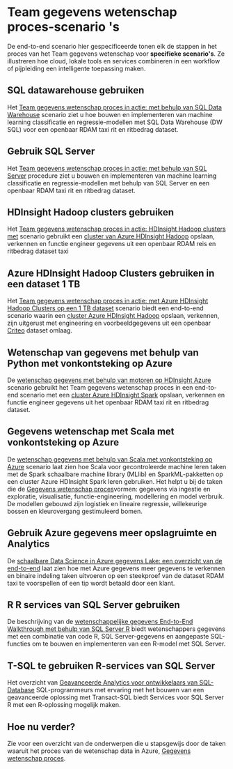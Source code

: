 <properties 
    pageTitle="Team gegevens wetenschap proces scenario's | Microsoft Azure" 
    description="Walkthoughs hoe cloud en lokale tools en services combineren in een workflow of pijpleiding een intelligente toepassing maken." 
    services="machine-learning" 
    documentationCenter="" 
    authors="bradsev"
    manager="jhubbard" 
    editor="cgronlun" />

<tags 
    ms.service="machine-learning" 
    ms.workload="data-services" 
    ms.tgt_pltfrm="na" 
    ms.devlang="na" 
    ms.topic="article" 
    ms.date="10/07/2016" 
    ms.author="bradsev" /> 


# <a name="team-data-science-process-walkthroughs"></a>Team gegevens wetenschap proces-scenario 's

De end-to-end scenario hier gespecificeerde tonen elk de stappen in het proces van het Team gegevens wetenschap voor **specifieke scenario's**. Ze illustreren hoe cloud, lokale tools en services combineren in een workflow of pijpleiding een intelligente toepassing maken.

## <a name="use-sql-data-warehouse"></a>SQL datawarehouse gebruiken
Het [Team gegevens wetenschap proces in actie: met behulp van SQL Data Warehouse](machine-learning-data-science-process-sqldw-walkthrough.md) scenario ziet u hoe bouwen en implementeren van machine learning classificatie en regressie-modellen met SQL Data Warehouse (DW SQL) voor een openbaar RDAM taxi rit en ritbedrag dataset.

## <a name="use-sql-server"></a>Gebruik SQL Server
Het [Team gegevens wetenschap proces in actie: met behulp van SQL Server](machine-learning-data-science-process-sql-walkthrough.md) procedure ziet u bouwen en implementeren van machine learning classificatie en regressie-modellen met behulp van SQL Server en een openbaar RDAM taxi rit en ritbedrag dataset.


## <a name="use-hdinsight-hadoop-clusters"></a>HDInsight Hadoop clusters gebruiken
Het [Team gegevens wetenschap proces in actie: HDInsight Hadoop clusters met](machine-learning-data-science-process-hive-walkthrough.md) scenario gebruikt een [cluster van Azure HDInsight Hadoop](https://azure.microsoft.com/services/hdinsight/) opslaan, verkennen en functie engineer gegevens uit een openbaar RDAM reis en ritbedrag dataset taxi


## <a name="use-azure-hdinsight-hadoop-clusters-on-a-1-tb-dataset"></a>Azure HDInsight Hadoop Clusters gebruiken in een dataset 1 TB
Het [Team gegevens wetenschap proces in actie: met Azure HDInsight Hadoop Clusters op een 1 TB dataset](machine-learning-data-science-process-hive-criteo-walkthrough.md) scenario biedt een end-to-end scenario waarin een [cluster Azure HDInsight Hadoop](https://azure.microsoft.com/services/hdinsight/) opslaan, verkennen, zijn uitgerust met engineering en voorbeeldgegevens uit een openbaar [Criteo](http://labs.criteo.com/downloads/download-terabyte-click-logs/) dataset omlaag.


## <a name="data-science-using-python-with-spark-on-azure"></a>Wetenschap van gegevens met behulp van Python met vonkontsteking op Azure
De [wetenschap gegevens met behulp van motoren op HDInsight Azure](machine-learning-data-science-spark-overview.md) scenario gebruikt het Team gegevens wetenschap proces in een end-to-end scenario met een [cluster Azure HDInsight Spark](https://azure.microsoft.com/services/hdinsight/) opslaan, verkennen en functie engineer gegevens uit het openbaar RDAM taxi rit en ritbedrag dataset. 

## <a name="data-science-using-scala-with-spark-on-azure"></a>Gegevens wetenschap met Scala met vonkontsteking op Azure
De [wetenschap gegevens met behulp van Scala met vonkontsteking op Azure](machine-learning-data-science-process-scala-walkthrough.md) scenario laat zien hoe Scala voor gecontroleerde machine leren taken met de Spark schaalbare machine library (MLlib) en SparkML-pakketten op een cluster Azure HDInsight Spark leren gebruiken. Het helpt u bij de taken die de [Gegevens wetenschap proces](http://aka.ms/datascienceprocess)vormen: gegevens via ingestie en exploratie, visualisatie, functie-engineering, modellering en model verbruik. De modellen gebouwd zijn logistiek en lineaire regressie, willekeurige bossen en kleurovergang gestimuleerd bomen.


## <a name="use-azure-data-lake-storage-and-analytics"></a>Gebruik Azure gegevens meer opslagruimte en Analytics
De [schaalbare Data Science in Azure gegevens Lake: een overzicht van de end-to-end](machine-learning-data-science-process-data-lake-walkthrough.md) laat zien hoe met Azure gegevens meer gegevens te verkennen en binaire indeling taken uitvoeren op een steekproef van de dataset RDAM taxi te voorspellen of een tip wordt betaald door een klant. 

## <a name="use-r-with-sql-server-r-services"></a>R R services van SQL Server gebruiken
De beschrijving van de [wetenschappelijke gegevens End-to-End Walkthrough met behulp van SQL Server R](https://msdn.microsoft.com/library/mt612857.aspx) biedt wetenschappers gegevens met een combinatie van code R, SQL Server-gegevens en aangepaste SQL-functies om te bouwen en implementeren van een R-model met SQL Server.

## <a name="use-t-sql-with-sql-server-r-services"></a>T-SQL te gebruiken R-services van SQL Server
Het overzicht van [Geavanceerde Analytics voor ontwikkelaars van SQL-Database](https://msdn.microsoft.com/library/mt683480.aspx) SQL-programmeurs met ervaring met het bouwen van een geavanceerde oplossing met Transact-SQL biedt Services voor SQL Server R met een R-oplossing mogelijk maken.

## <a name="whats-next"></a>Hoe nu verder?

Zie voor een overzicht van de onderwerpen die u stapsgewijs door de taken waaruit het proces van de wetenschap data in Azure, [Gegevens wetenschap proces](http://aka.ms/datascienceprocess). 

